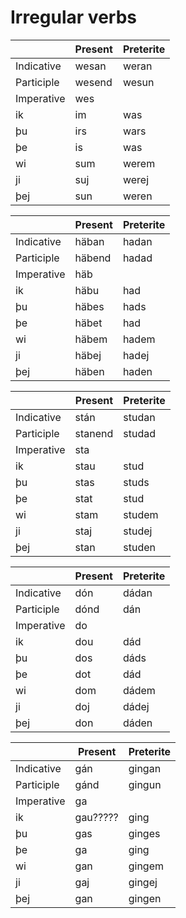 # Irregular verbs

|            | Present | Preterite |
| ---------- | ------- | --------- |
| Indicative | wesan   | weran     |
| Participle | wesend  | wesun     |
| Imperative | wes     |           |
| ik         | im      | was       |
| þu         | irs     | wars      |
| þe         | is      | was       |
| wi         | sum     | werem     |
| ji         | suj     | werej     |
| þej        | sun     | weren     |

|            | Present | Preterite |
| ---------- | ------- | --------- |
| Indicative | häban   | hadan     |
| Participle | häbend  | hadad     |
| Imperative | häb     |           |
| ik         | häbu    | had       |
| þu         | häbes   | hads      |
| þe         | häbet   | had       |
| wi         | häbem   | hadem     |
| ji         | häbej   | hadej     |
| þej        | häben   | haden     |

|            | Present | Preterite |
| ---------- | ------- | --------- |
| Indicative | stán    | studan    |
| Participle | stanend | studad    |
| Imperative | sta     |           |
| ik         | stau    | stud      |
| þu         | stas    | studs     |
| þe         | stat    | stud      |
| wi         | stam    | studem    |
| ji         | staj    | studej    |
| þej        | stan    | studen    |

|            | Present | Preterite |
| ---------- | ------- | --------- |
| Indicative | dón     | dádan     |
| Participle | dónd    | dán       |
| Imperative | do      |           |
| ik         | dou     | dád       |
| þu         | dos     | dáds      |
| þe         | dot     | dád       |
| wi         | dom     | dádem     |
| ji         | doj     | dádej     |
| þej        | don     | dáden     |

|            | Present  | Preterite |
| ---------- | -------- | --------- |
| Indicative | gán      | gingan    |
| Participle | gánd     | gingun    |
| Imperative | ga       |           |
| ik         | gau????? | ging      |
| þu         | gas      | ginges    |
| þe         | ga       | ging      |
| wi         | gan      | gingem    |
| ji         | gaj      | gingej    |
| þej        | gan      | gingen    |
